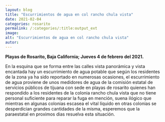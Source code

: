 ```yaml
---
layout: blog
title: "Escurrimientos de agua en col rancho chula vista"
date: 2021-02-04
categories: rosarito
permalink: /:categories/:title:output_ext
image:
alt: "Escurrimientos de agua en col rancho chula vista"
autor:
---
```


**Playas de Rosarito, Baja California; Jueves 4 de febrero del 2021.** 

En la esquina que se forma entre las calles vista panorámica y vista encantada hay un escurrimiento de agua potable que según los residentes de la zona ya ha sido reportado en numerosas ocasiones, el escurrimiento de agua proviene de unos medidores de agua de la comisión estatal de servicios públicos de tijuana con sede en playas de rosarito quienes han respondido a los residentes de la colonia rancho chula vista que no tiene personal suficiente para reparar la fuga en mención, suena ilógico que mientras en algunas colonias escasea el vital líquido en otras colonias se desperdician grandes cantidades de la misma, esperemos que la paraestatal en proximos dias resuelva esta situación. 

